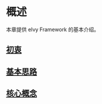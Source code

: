 # 概述  

本章提供 eIvy Framework 的基本介绍。  

## [初衷](Sec01.md)

## [基本思路](Sec02.md)

## [核心概念](Sec03.md)  
